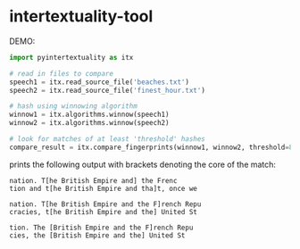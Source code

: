 intertextuality-tool
====================

DEMO:

```python
import pyintertextuality as itx

# read in files to compare
speech1 = itx.read_source_file('beaches.txt')
speech2 = itx.read_source_file('finest_hour.txt')

# hash using winnowing algorithm
winnow1 = itx.algorithms.winnow(speech1)
winnow2 = itx.algorithms.winnow(speech2)

# look for matches of at least 'threshold' hashes
compare_result = itx.compare_fingerprints(winnow1, winnow2, threshold=8)
```

prints the following output with brackets denoting the core of the match:

```
nation. T[he British Empire and] the Frenc
tion and t[he British Empire and tha]t, once we

nation. T[he British Empire and the F]rench Repu
cracies, t[he British Empire and the] United St

tion. The [British Empire and the F]rench Repu
cies, the [British Empire and the] United St
```
